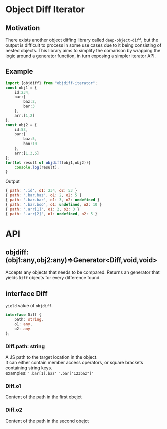 # Object Diff Iterator
## Motivation
There exists another object diffing library called `deep-object-diff`, but the output is difficult to process in some use cases due to it being consisting of nested objects. This library aims to simplify the comarison by wrapping the logic around a generator function, in turn exposing a simpler iterator API.

## Example
```ts
import {objdiff} from "objdiff-iterator";
const obj1 = {
    id:234,
    bar:{
        baz:2,
        bar:3
    },
    arr:[1,2]
};
const obj2 = {
    id:53,
    bar:{
        baz:5,
        boo:10
    },
    arr:[1,3,5]
};
for(let result of objdiff(obj1,obj2)){
    console.log(result);
}
```
Output
```js
{ path: '.id', o1: 234, o2: 53 }
{ path: '.bar.baz', o1: 2, o2: 5 }
{ path: '.bar.bar', o1: 3, o2: undefined }
{ path: '.bar.boo', o1: undefined, o2: 10 }
{ path: '.arr[1]', o1: 2, o2: 3 }
{ path: '.arr[2]', o1: undefined, o2: 5 }
```

# API
## objdiff: (obj1:any,obj2:any)=>Generator\<Diff,void,void\>
Accepts any objects that needs to be compared. Returns an generator that yields `Diff` objects for every difference found.

## interface Diff
`yield` value of `objdiff`.
```ts
interface Diff {
    path: string,
    o1: any,
    o2: any
};
```
### Diff.path: string
A JS path to the target location in the object.  
It can either contain member access operators, or square brackets containing string keys.  
examples:
`'.bar[1].baz'`
`'.bar["123baz"]'`

### Diff.o1
Content of the path in the first obejct

### Diff.o2
Content of the path in the second obejct




